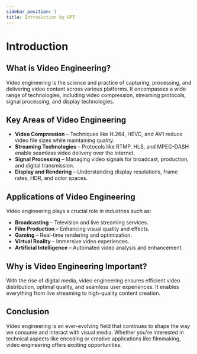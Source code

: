 ```yaml
---
sidebar_position: 1
title: Introduction by GPT
---
```


# Introduction

## What is Video Engineering?
Video engineering is the science and practice of capturing, processing, and delivering video content across various platforms. It encompasses a wide range of technologies, including video compression, streaming protocols, signal processing, and display technologies.

## Key Areas of Video Engineering
- **Video Compression** – Techniques like H.264, HEVC, and AV1 reduce video file sizes while maintaining quality.
- **Streaming Technologies** – Protocols like RTMP, HLS, and MPEG-DASH enable seamless video delivery over the internet.
- **Signal Processing** – Managing video signals for broadcast, production, and digital transmission.
- **Display and Rendering** – Understanding display resolutions, frame rates, HDR, and color spaces.

## Applications of Video Engineering
Video engineering plays a crucial role in industries such as:
- **Broadcasting** – Television and live streaming services.
- **Film Production** – Enhancing visual quality and effects.
- **Gaming** – Real-time rendering and optimization.
- **Virtual Reality** – Immersive video experiences.
- **Artificial Intelligence** – Automated video analysis and enhancement.

## Why is Video Engineering Important?
With the rise of digital media, video engineering ensures efficient video distribution, optimal quality, and seamless user experiences. It enables everything from live streaming to high-quality content creation.

## Conclusion
Video engineering is an ever-evolving field that continues to shape the way we consume and interact with visual media. Whether you're interested in technical aspects like encoding or creative applications like filmmaking, video engineering offers exciting opportunities.

